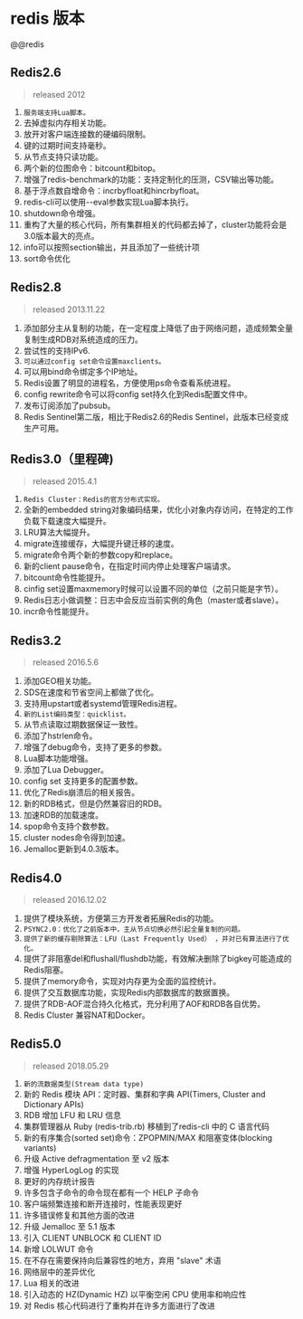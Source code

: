 # redis 版本

@@redis

## Redis2.6

> released 2012

1. `服务端支持Lua脚本。`
2. 去掉虚拟内存相关功能。
3. 放开对客户端连接数的硬编码限制。
4. 键的过期时间支持毫秒。
5. 从节点支持只读功能。
6. 两个新的位图命令：bitcount和bitop。
7. 增强了redis-benchmark的功能：支持定制化的压测，CSV输出等功能。
8. 基于浮点数自增命令：incrbyfloat和hincrbyfloat。
9. redis-cli可以使用--eval参数实现Lua脚本执行。
10. shutdown命令增强。
11. 重构了大量的核心代码，所有集群相关的代码都去掉了，cluster功能将会是3.0版本最大的亮点。
12. info可以按照section输出，并且添加了一些统计项
13. sort命令优化

## Redis2.8

> released 2013.11.22

1. 添加部分主从复制的功能，在一定程度上降低了由于网络问题，造成频繁全量复制生成RDB对系统造成的压力。
2. 尝试性的支持IPv6.
3. `可以通过config set命令设置maxclients。`
4. 可以用bind命令绑定多个IP地址。
5. Redis设置了明显的进程名，方便使用ps命令查看系统进程。
6. config rewrite命令可以将config set持久化到Redis配置文件中。
7. 发布订阅添加了pubsub。
8. Redis Sentinel第二版，相比于Redis2.6的Redis Sentinel，此版本已经变成生产可用。

## Redis3.0（里程碑)

> released 2015.4.1

1. `Redis Cluster：Redis的官方分布式实现。`
2. 全新的embedded string对象编码结果，优化小对象内存访问，在特定的工作负载下载速度大幅提升。
3. LRU算法大幅提升。
4. migrate连接缓存，大幅提升键迁移的速度。
5. migrate命令两个新的参数copy和replace。
6. 新的client pause命令，在指定时间内停止处理客户端请求。
7. bitcount命令性能提升。
8. cinfig set设置maxmemory时候可以设置不同的单位（之前只能是字节）。
9. Redis日志小做调整：日志中会反应当前实例的角色（master或者slave）。
10. incr命令性能提升。

## Redis3.2

> released 2016.5.6

1. 添加GEO相关功能。
2. SDS在速度和节省空间上都做了优化。
3. 支持用upstart或者systemd管理Redis进程。
4. `新的List编码类型：quicklist。`
5. 从节点读取过期数据保证一致性。
6. 添加了hstrlen命令。
7. 增强了debug命令，支持了更多的参数。
8. Lua脚本功能增强。
9. 添加了Lua Debugger。
10. config set 支持更多的配置参数。
11. 优化了Redis崩溃后的相关报告。
12. 新的RDB格式，但是仍然兼容旧的RDB。
13. 加速RDB的加载速度。
14. spop命令支持个数参数。
15. cluster nodes命令得到加速。
16. Jemalloc更新到4.0.3版本。

## Redis4.0

> released 2016.12.02

1. 提供了模块系统，方便第三方开发者拓展Redis的功能。
2. `PSYNC2.0：优化了之前版本中，主从节点切换必然引起全量复制的问题。`
3. `提供了新的缓存剔除算法：LFU（Last Frequently Used） ，并对已有算法进行了优化。`
4. 提供了非阻塞del和flushall/flushdb功能，有效解决删除了bigkey可能造成的Redis阻塞。
5. 提供了memory命令，实现对内存更为全面的监控统计。
6. 提供了交互数据库功能，实现Redis内部数据库的数据置换。
7. 提供了RDB-AOF混合持久化格式，充分利用了AOF和RDB各自优势。
8. Redis Cluster 兼容NAT和Docker。

## Redis5.0

> released 2018.05.29

1. `新的流数据类型(Stream data type)`
2. 新的 Redis 模块 API：定时器、集群和字典 API(Timers, Cluster and Dictionary APIs)
3. RDB 增加 LFU 和 LRU 信息
4. 集群管理器从 Ruby (redis-trib.rb) 移植到了redis-cli 中的 C 语言代码
5. 新的有序集合(sorted set)命令：ZPOPMIN/MAX 和阻塞变体(blocking variants)
6. 升级 Active defragmentation 至 v2 版本
7. 增强 HyperLogLog 的实现
8. 更好的内存统计报告
9. 许多包含子命令的命令现在都有一个 HELP 子命令
10. 客户端频繁连接和断开连接时，性能表现更好
11. 许多错误修复和其他方面的改进
12. 升级 Jemalloc 至 5.1 版本
13. 引入 CLIENT UNBLOCK 和 CLIENT ID
14. 新增 LOLWUT 命令
15. 在不存在需要保持向后兼容性的地方，弃用 "slave" 术语
16. 网络层中的差异优化
17. Lua 相关的改进
18. 引入动态的 HZ(Dynamic HZ) 以平衡空闲 CPU 使用率和响应性
19. 对 Redis 核心代码进行了重构并在许多方面进行了改进
